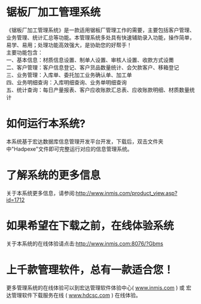 # 锯板厂加工管理系统

《锯板厂加工管理系统》是一款适用锯板厂管理工作的需要，主要包括客户管理、业务管理、统计汇总等功能。本管理系统多处具有快速辅助录入功能，操作简单，易学、易用；处理功能高效强大，是协助您的好帮手！  
主要功能包含：  
一、基本信息：材质信息设置、制单人设置、审核人设置、收款方式设罱  
二、客户管理：客户信息登记、客户货品数量统计、会欠款客户、移箱登记  
三、业务管理：入库单、委托加工业务确认单、加工单  
四、业务明细查询：入库明细查询、业务单明细查询  
五、统计查询：每日产量报表、客户应收账款汇总表、应收账款明细、材质数量统计  

# 如何运行本系统?

本系统基于宏达数据库信息管理开发平台开发，下载后，双击文件夹中"Hadpexe"文件即可完整运行对应的信息管理系统。

# 了解系统的更多信息

关于本系统更多信息，请参阅:http://www.inmis.com/product_view.asp?id=1712

# 如果希望在下载之前，在线体验系统

关于本系统的在线体验请点击:http://www.inmis.com:8076/?Gbms

# 上千款管理软件，总有一款适合您！

更多管理系统的在线体验可以到宏达管理软件体验中心( www.inmis.com ) 或 宏达管理软件下载服务在线 ( www.hdcsc.com ) 在线体验。

